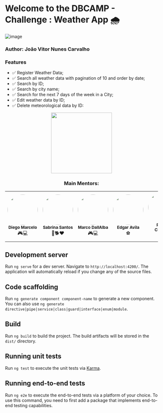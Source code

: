 # Welcome to the DBCAMP - Challenge  : Weather App 🌧

![image](https://github.com/jovicarvalho/angular-WeatherAPP/assets/54593758/4b2ecb6b-d774-4cda-8297-9ac3a6f2b494)

### Author: João Vitor Nunes Carvalho

### Features
- ✅ Register Weather Data;
- ✅ Search all weather data with pagination of 10 and order by date;
- ✅ Search by ID;
- ✅ Search by city name;
- ✅ Search for the next 7 days of the week in a City;
- ✅ Edit weather data by ID;
- ✅ Delete meteorological data by ID:
  
<div    align="center">
<img height=200 src="https://cdn-icons-png.flaticon.com/512/3050/3050031.png"/>

### Main Mentors:   
   <table style ="margin-top:10px;">
     <tr>
       <td align="center"><a><img style="border-radius: 50%;" src="https://encrypted-tbn0.gstatic.com/images?q=tbn:ANd9GcTiZ5moHm3xzz5PtL_peSfzUdWpFGRpQGfV3q1nlY0yIPNi9sE_KjV0bL7lerODOGdYYr4&usqp=CAU" width="100px;" alt=""/><br /><sub><b>Diego Marcelo</b></sub></a><br /><a>🎮💻</a></td>
       <td align="center"><a href="https://github.com/sabrinassantos"><img style="border-radius: 50%;" src="https://avatars.githubusercontent.com/u/8310243?v=4" width="100px;" alt=""/><br /><sub><b>Sabrina Santos</b></sub></a><br /><a>🐶🐕❤</a></td>
       <td align="center"><a><img style="border-radius: 50%;" src="https://cdn-icons-png.flaticon.com/256/644/644617.png" width="100px;" alt=""/><br /><sub><b>Marco DallAlba </b></sub></a><br /><a> 🎮💻 </a></td>   
       <td align="center"><a><img style="border-radius: 50%;" src="https://cdn-icons-png.flaticon.com/256/644/644617.png" width="100px;" alt=""/><br /><sub><b> Edgar Avila </b></sub></a><br /><a>⚽</a></td>
       <td align="center"><a href="https://github.com/RenatoChitolina"><img style="border-radius: 50%;" src="https://github.com/RenatoChitolina.png" width="100px;" alt=""/><br /><sub><b>Renato Chitolina</b></sub></a><br /><a>👨‍🎤🗃</a></td>
       <td align="center"><a href="https://github.com/bsouza"><img style="border-radius: 50%;" src="https://github.com/bsouza.png" width="100px;" alt=""/><br /><sub><b>Bruno Souza</b></sub></a><br /><a>🎸🎶</a></td>
       <td align="center"><a href="https://github.com/lucasmnunes"><img style="border-radius: 50%;" src="https://github.com/lucasmnunes.png" width="100px;" alt=""/><br /><sub><b>Lucas Nunes </b></sub></a><br /><a>🎸🎶</a></td>
       <td align="center"><a><img style="border-radius: 50%;" src="https://cdn-icons-png.flaticon.com/256/644/644617.png" width="100px;" alt=""/><br /><sub><b>Leo Cassuriaga</b></sub></a><br /><a>💹</a></td>
     </tr>
   </table>
</div>

##
##
##
##
##

## Development server

Run `ng serve` for a dev server. Navigate to `http://localhost:4200/`. The application will automatically reload if you change any of the source files.

## Code scaffolding

Run `ng generate component component-name` to generate a new component. You can also use `ng generate directive|pipe|service|class|guard|interface|enum|module`.

## Build

Run `ng build` to build the project. The build artifacts will be stored in the `dist/` directory.

## Running unit tests

Run `ng test` to execute the unit tests via [Karma](https://karma-runner.github.io).

## Running end-to-end tests

Run `ng e2e` to execute the end-to-end tests via a platform of your choice. To use this command, you need to first add a package that implements end-to-end testing capabilities.

